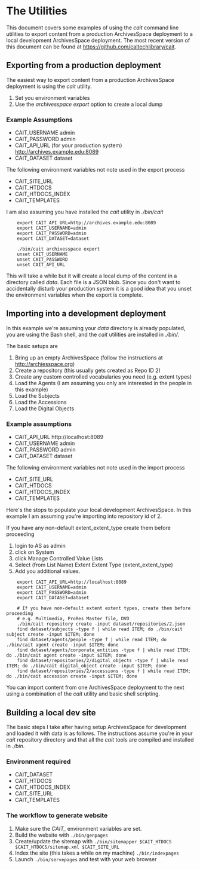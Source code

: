
# The Utilities

This document covers some examples of using the _cait_ command line utilities to export
content from a production ArchivesSpace deployment to a local development ArchivesSpace deployment.
The most recent version of this document can be found at https://github.com/caltechlibrary/cait.


## Exporting from a production deployment

The easiest way to export content from a production ArchivesSpace deployment is using the _cait_ utility.

1. Set you environment variables
2. Use the *archivesspace export* option to create a local dump

### Example Assumptions

+ CAIT_USERNAME admin
+ CAIT_PASSWORD admin
+ CAIT_API_URL (for your production system) http://archives.example.edu:8089
+ CAIT_DATASET dataset

The following environment variables not note used in the export process

+ CAIT_SITE_URL
+ CAIT_HTDOCS
+ CAIT_HTDOCS_INDEX
+ CAIT_TEMPLATES

I am also assuming you have installed the _cait_ utility in *./bin/cait*

```
    export CAIT_API_URL=http://archives.example.edu:8089
    export CAIT_USERNAME=admin
    export CAIT_PASSWORD=admin
    export CAIT_DATASET=dataset

    ./bin/cait archivesspace export
    unset CAIT_USERNAME
    unset CAIT_PASSWORD
    unset CAIT_API_URL
```

This will take a while but it will create a local dump of the content in a directory called *data*. Each file is a JSON blob.
Since you don't want to accidentally disturb your production system it is a good idea that you unset the environment variables
when the export is complete.

## Importing into a development deployment

In this example we're assuming your *data* directory is already populated, you are using the Bash shell,
and the _cait_ utilities are installed in *./bin/*.

The basic setups are

1. Bring up an empty ArchivesSpace (follow the instructions at http://archiesspace.org)
2. Create a repository (this usually gets created as Repo ID 2)
3. Create any custom controlled vocabularies you need (e.g. extent types)
4. Load the Agents (I am assuming you only are interested in the people in this example)
5. Load the Subjects
6. Load the Accessions
7. Load the Digital Objects

### Example assumptions

+ CAIT_API_URL http://localhost:8089
+ CAIT_USERNAME admin
+ CAIT_PASSWORD admin
+ CAIT_DATASET dataset

The following environment variables not note used in the import process

+ CAIT_SITE_URL
+ CAIT_HTDOCS
+ CAIT_HTDOCS_INDEX
+ CAIT_TEMPLATES

Here's the stops to populate your local development ArchivesSpace. In this example I am assuming you're importing
into repository id of 2.

If you have any non-default extent_extent_type create them before proceeding

1. login to AS as admin
2. click on System
3. click Manage Controlled Value Lists
4. Select (from List Name) Extent Extent Type (extent_extent_type)
5. Add you additional values.


```
    export CAIT_API_URL=http://localhost:8089
    export CAIT_USERNAME=admin
    export CAIT_PASSWORD=admin
    export CAIT_DATASET=dataset

    # If you have non-default extent extent types, create them before proceeding
    # e.g. Multimedia, ProRes Master file, DVD
    ./bin/cait repository create -input dataset/repositories/2.json
    find dataset/subjects -type f | while read ITEM; do ./bin/cait subject create -input $ITEM; done
    find dataset/agents/people -type f | while read ITEM; do ./bin/cait agent create -input $ITEM; done
    find dataset/agents/corporate_entities -type f | while read ITEM; do ./bin/cait agent create -input $ITEM; done
    find dataset/repositories/2/digital_objects -type f | while read ITEM; do ./bin/cait digital_object create -input $ITEM; done
    find dataset/repositories/2/accessions -type f | while read ITEM; do ./bin/cait accession create -input $ITEM; done
```



You can import content from one ArchivesSpace deployment to the next using a combination of the _cait_ utility and basic shell scripting.

## Building a local dev site

The basic steps I take after having setup ArchivesSpace for development and loaded it with data is as follows.
The instructions assume you're in your *cait* repository directory and that all the *cait* tools are compiled and
installed in *./bin*.

### Environment required

+ CAIT_DATASET
+ CAIT_HTDOCS
+ CAIT_HTDOCS_INDEX
+ CAIT_SITE_URL
+ CAIT_TEMPLATES

### The workflow to generate website

1. Make sure the *CAIT_* environment variables are set.
2. Build the website with `./bin/genpages`
3. Create/update the sitemap with `./bin/sitemapper $CAIT_HTDOCS $CAIT_HTDOCS/sitemap.xml $CAIT_SITE_URL`
4. Index the site (this takes a while on my machine) `./bin/indexpages`
5. Launch `./bin/servepages` and test with your web browser
